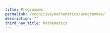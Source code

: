 ```yaml
---
title: Programmes
permalink: /cognitive/mathematics/programmes/
description: ""
third_nav_title: Mathematics
---
```

